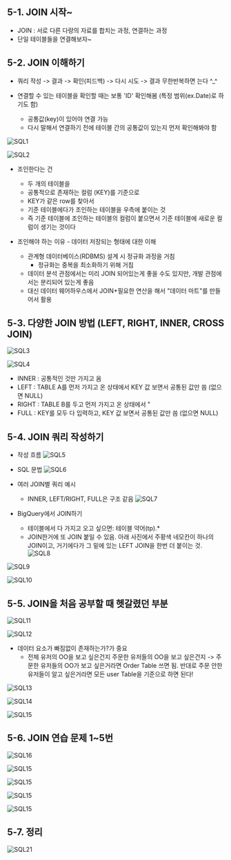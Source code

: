 ## 5-1. JOIN 시작~
- JOIN : 서로 다른 다량의 자료를 합치는 과정, 연결하는 과정
- 단일 테이블들을 연결해보자~

## 5-2. JOIN 이해하기
- 쿼리 작성 -> 결과 -> 확인(피드백) -> 다시 시도 -> 결과 무한반복하면 는다 ^_^

- 연결할 수 있는 테이블을 확인할 때는 보통 'ID' 확인해봄 (특정 범위(ex.Date)로 하기도 함)
    - 공통값(key)이 있어야 연결 가능
    - 다시 말해서 연결하기 전에 테이블 간의 공통값이 있는지 먼저 확인해봐야 함


![SQL1](./image/week6/SQL1.png) <br/>

![SQL2](./image/week6/SQL2.png) <br/>

- 조인한다는 건
    - 두 개의 테이블을 
    - 공통적으로 존재하는 컬럼 (KEY)를 기준으로 
    - KEY가 같은 row를 찾아서 
    - 기준 테이블에다가 조인하는 테이블을 우측에 붙이는 것
    - 즉 기준 테이블에 조인하는 테이블의 컬럼이 붙으면서 기준 테이블에 새로운 컬럼이 생기는 것이다

- 조인해야 하는 이유 - 데이터 저장되는 형태에 대한 이해
    - 관계형 데이터베이스(RDBMS) 설계 시 정규화 과정을 거침
        - 정규화는 중복을 최소화하기 위해 거침
    - 데이터 분석 관점에서는 미리 JOIN 되어있는게 좋을 수도 있지만, 개발 관점에서는 분리되어 있는게 좋음
    - 대신 데이터 웨어하우스에서 JOIN+필요한 연산을 해서 "데이터 마트"를 만들어서 활용



## 5-3. 다양한 JOIN 방법 (LEFT, RIGHT, INNER, CROSS JOIN)
![SQL3](./image/week6/SQL3.png) <br/>

![SQL4](./image/week6/SQL4.png) <br/>

- INNER : 공통적인 것만 가지고 옴
- LEFT : TABLE A를 먼저 가지고 온 상태에서 KEY 값 보면서 공통된 값만 씀 (없으면 NULL)
- RIGHT : TABLE B를 두고 먼저 가지고 온 상태에서 "
- FULL : KEY를 모두 다 입력하고, KEY 값 보면서 공통된 값만 씀 (없으면 NULL)


## 5-4. JOIN 쿼리 작성하기
- 작성 흐름
![SQL5](./image/week6/SQL5.png) <br/>

- SQL 문법
![SQL6](./image/week6/SQL6.png) <br/>

- 여러 JOIN별 쿼리 예시
    - INNER, LEFT/RIGHT, FULL은 구조 같음
    ![SQL7](./image/week6/SQL7.png) <br/>

- BigQuery에서 JOIN하기
    - 테이블에서 다 가지고 오고 싶으면: 테이블 약어(tp).*
    - JOIN한거에 또 JOIN 붙일 수 있음. 아래 사진에서 주황색 네모칸이 하나의 JOIN이고, 거기에다가 그 밑에 있는 LEFT JOIN을 한번 더 붙이는 것.
    ![SQL8](./image/week6/SQL8.png) <br/>

![SQL9](./image/week6/SQL9.png) <br/>

![SQL10](./image/week6/SQL10.png) <br/>


## 5-5. JOIN을 처음 공부할 때 헷갈렸던 부분
![SQL11](./image/week6/SQL11.png) <br/>

![SQL12](./image/week6/SQL12.png) <br/>
- 데이터 요소가 빠짐없이 존재하는가?가 중요
    - 전체 유저의 OO을 보고 싶은건지 주문한 유저들의 OO을 보고 싶은건지 -> 주문한 유저들의 OO가 보고 싶은거라면 Order Table 쓰면 됨. 반대로 주문 안한 유저들이 알고 싶은거라면 모든 user Table을 기준으로 하면 된다!

![SQL13](./image/week6/SQL13.png) <br/>

![SQL14](./image/week6/SQL14.png) <br/>

![SQL15](./image/week6/SQL15.png) <br/>

## 5-6. JOIN 연습 문제 1~5번
![SQL16](./image/week6/SQL16.png) <br/>

![SQL15](./image/week6/SQL15.png) <br/>

![SQL15](./image/week6/SQL15.png) <br/>

![SQL15](./image/week6/SQL15.png) <br/>

![SQL15](./image/week6/SQL15.png) <br/>



## 5-7. 정리
![SQL21](./image/week6/SQL21.png) <br/>